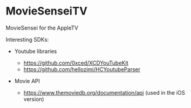 # MovieSenseiTV
MovieSensei for the AppleTV

Interesting SDKs:
* Youtube libraries
  * https://github.com/0xced/XCDYouTubeKit
  * https://github.com/hellozimi/HCYoutubeParser

* Movie API
  * https://www.themoviedb.org/documentation/api (used in the iOS version)
